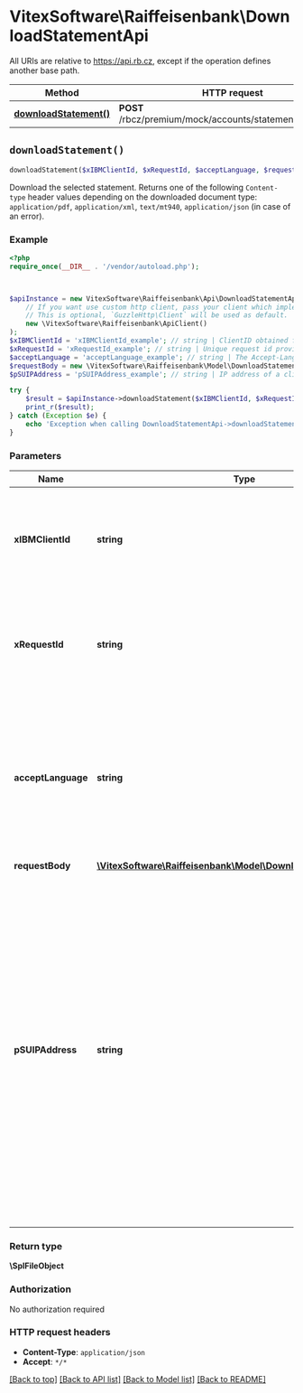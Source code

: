 # VitexSoftware\Raiffeisenbank\DownloadStatementApi

All URIs are relative to https://api.rb.cz, except if the operation defines another base path.

| Method | HTTP request | Description |
| ------------- | ------------- | ------------- |
| [**downloadStatement()**](DownloadStatementApi.md#downloadStatement) | **POST** /rbcz/premium/mock/accounts/statements/download |  |


## `downloadStatement()`

```php
downloadStatement($xIBMClientId, $xRequestId, $acceptLanguage, $requestBody, $pSUIPAddress): \SplFileObject
```



Download the selected statement.  Returns one of the following `Content-type` header values depending on  the downloaded document type: <code>application/pdf</code>, <code>application/xml</code>, <code>text/mt940</code>, <code>application/json</code> (in case of an error).

### Example

```php
<?php
require_once(__DIR__ . '/vendor/autoload.php');



$apiInstance = new VitexSoftware\Raiffeisenbank\Api\DownloadStatementApi(
    // If you want use custom http client, pass your client which implements `GuzzleHttp\ClientInterface`.
    // This is optional, `GuzzleHttp\Client` will be used as default.
    new \VitexSoftware\Raiffeisenbank\ApiClient()
);
$xIBMClientId = 'xIBMClientId_example'; // string | ClientID obtained from Developer Portal - when you registered your app with us.
$xRequestId = 'xRequestId_example'; // string | Unique request id provided by consumer application for reference and auditing.
$acceptLanguage = 'acceptLanguage_example'; // string | The Accept-Language request HTTP header is used to determine document  language. Supported languages are `cs` and `en`.
$requestBody = new \VitexSoftware\Raiffeisenbank\Model\DownloadStatementRequest(); // \VitexSoftware\Raiffeisenbank\Model\DownloadStatementRequest
$pSUIPAddress = 'pSUIPAddress_example'; // string | IP address of a client - the end IP address of the client application (no server) in IPv4 or IPv6 format. If the bank client (your user) uses a browser by which he accesses your server app, we need to know the IP address of his browser. Always provide the closest IP address to the real end-user possible.

try {
    $result = $apiInstance->downloadStatement($xIBMClientId, $xRequestId, $acceptLanguage, $requestBody, $pSUIPAddress);
    print_r($result);
} catch (Exception $e) {
    echo 'Exception when calling DownloadStatementApi->downloadStatement: ', $e->getMessage(), PHP_EOL;
}
```

### Parameters

| Name | Type | Description  | Notes |
| ------------- | ------------- | ------------- | ------------- |
| **xIBMClientId** | **string**| ClientID obtained from Developer Portal - when you registered your app with us. | |
| **xRequestId** | **string**| Unique request id provided by consumer application for reference and auditing. | |
| **acceptLanguage** | **string**| The Accept-Language request HTTP header is used to determine document  language. Supported languages are &#x60;cs&#x60; and &#x60;en&#x60;. | |
| **requestBody** | [**\VitexSoftware\Raiffeisenbank\Model\DownloadStatementRequest**](../Model/DownloadStatementRequest.md)|  | |
| **pSUIPAddress** | **string**| IP address of a client - the end IP address of the client application (no server) in IPv4 or IPv6 format. If the bank client (your user) uses a browser by which he accesses your server app, we need to know the IP address of his browser. Always provide the closest IP address to the real end-user possible. | [optional] |

### Return type

**\SplFileObject**

### Authorization

No authorization required

### HTTP request headers

- **Content-Type**: `application/json`
- **Accept**: `*/*`

[[Back to top]](#) [[Back to API list]](../../README.md#endpoints)
[[Back to Model list]](../../README.md#models)
[[Back to README]](../../README.md)
